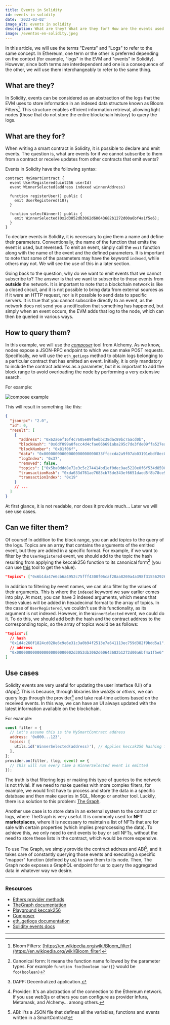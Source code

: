 ```yaml
---
title: Events in Solidity
id: events-in-solidity
date: '2023-03-02'
image_alt: events in solidity
description: What are they? What are they for? How are the events used in Solidity?
image: /eventos-en-solidity.jpeg
---
```


In this article, we will use the terms "Events" and "Logs" to refer to the same concept. In Ethereum, one term or the other is preferred depending on the context (for example, "logs" in the EVM and "events" in Solidity). However, since both terms are interdependent and one is a consequence of the other, we will use them interchangeably to refer to the same thing.

## What are they?

In Solidity, events can be considered as an abstraction of the logs that the EVM uses to store information in an indexed data structure known as Bloom Filters[^1]. This structure enables efficient information retrieval, allowing light nodes (those that do not store the entire blockchain history) to query the logs.

## What are they for?

When writing a smart contract in Solidity, it is possible to declare and emit events. The question is, what are events for if we cannot subscribe to them from a contract or receive updates from other contracts that emit events?

Events in Solidity have the following syntax:

```solidity
contract MySmartContract {
  event UserRegistered(uint256 userId)
  event WinnerSelected(address indexed winnerAddress)

  function registerUser() public {
    emit UserRegistered(10);
  }

  function selectWinner() public {
    emit WinnerSelected(0x2d3052db3062d60643682b1272d00a6bf4a1f5e6);
  }
}
```

To declare events in Solidity, it is necessary to give them a name and define their parameters. Conventionally, the name of the function that emits the event is used, but reversed. To emit an event, simply call the `emit` function along with the name of the event and the defined parameters. It is important to note that some of the parameters may have the keyword `indexed`, while others may not. We will see the use of this in a later section.

Going back to the question, why do we want to emit events that we cannot subscribe to? The answer is that we want to subscribe to those events from **outside** the network. It is important to note that a blockchain network is like a closed circuit, and it is not possible to bring data from external sources as if it were an HTTP request, nor is it possible to send data to specific servers. It is true that you cannot subscribe directly to an event, as the network does not send you a notification that something has happened, but simply when an event occurs, the EVM adds that log to the node, which can then be queried in various ways.

## How to query them?

In this example, we will use the _[composer](https://composer.alchemy.com/)_ tool from Alchemy. As we know, nodes expose a JSON-RPC endpoint to which we can make POST requests. Specifically, we will use the `eth_getLogs` method to obtain logs belonging to a particular contract that has emitted an event. Initially, it is only mandatory to include the contract address as a parameter, but it is important to add the block range to avoid overloading the node by performing a very extensive search.

For example:

![compose example](/composer.webp)

This will result in something like this:

```json
{
  "jsonrpc": "2.0",
  "id": 0,
  "result": [
    {
      "address": "0x62a6ef16f4c7605e89f6ebbc38dac89bc7aacd0b",
      "blockHash": "0x6df099a0fecc4d4cfae06b691aba295c7de3fde09ffa527eaa71920bbbe4ba35",
      "blockNumber": "0x81f06f",
      "data": "0x00000000000000000000000033ffcccda2a9f07ab03191ebdf8ec0ad5edc6ac000000000000000000000000000000000000000000000000000000000000000000000000000000000000000000000000000000000000000000de0b6b3a76400000000000000000000000000009d3052db3062d60643682b1272d00a6bf4a6f5e6",
      "logIndex": "0x37",
      "removed": false,
      "topics": ["0x5ba0ddd8e72e3c5c274414bd1ef0dec9ae5220e0f6f534d859043e2a52f0319f"],
      "transactionHash": "0xda633d761ae7683cb75de343ef6651daed5f8b78ce9d0e622345c4f392087a7c",
      "transactionIndex": "0x19"
    }
    // ...
  ]
}
```

At first glance, it is not readable, nor does it provide much... Later we will see use cases.

## Can we filter them?

Of course! In addition to the block range, you can add _topics_ to the query of the logs. Topics are an array that contains the arguments of the emitted event, but they are added in a specific format. For example, if we want to filter by the `UserRegistered` event, we should add to the topic the hash resulting from applying the keccak256 function to its canonical form[^2] (you can use [this](https://emn178.github.io/online-tools/keccak_256.html) tool to get the value).

```json
"topics": ["0x6b1da47e6cb6a4952c75fff4300f06caf20aa8269a4a398f315562926c5bed39"]
```

In addition to filtering by event names, we can also filter by the values of their arguments. This is where the `indexed` keyword we saw earlier comes into play. At most, you can have 3 indexed arguments, which means that these values will be added in hexadecimal format to the array of topics. In the case of `UserRegistered`, we couldn't use this functionality, as its argument is not indexed. However, in the `WinnerSelected` event, we could do it. To do this, we should add both the hash and the contract address to the corresponding topic, so the array of topics would be as follows:

```json
"topics":[
  // hash
  "0x1d4c260f1824cd028e6c9e6e31c3a0b94f2513e7a641113ec759d382f9bdd5a1",
  // address
  "0x0000000000000000000000002d3052db3062d60643682b1272d00a6bf4a1f5e6"
]
```

## Use cases

Solidity events are very useful for updating the user interface (UI) of a dApp[^3]. This is because, through libraries like _web3js_ or _ethers_, we can query logs through the provider[^4] and take real-time actions based on the received events. In this way, we can have an UI always updated with the latest information available on the blockchain.

For example:

```javascript
const filter = {
  // Let's assume this is the MySmartContract address
  address: '0x000...123',
  topics: [
    utils.id('WinnerSelected(address)'), // Applies keccak256 hashing function
  ],
};
provider.on(filter, (log, event) => {
  // This will run every time a WinnerSelected event is emitted
});
```

The truth is that filtering logs or making this type of queries to the network is not trivial. If we need to make queries with more complex filters, for example, we would first have to process and store the data in a specific database and then make queries in SQL, Mongo or another tool. Luckily, there is a solution to this problem: [The Graph](https://thegraph.com/en/).

Another use case is to store data in an external system to the contract or logs, where TheGraph is very useful. It is commonly used for **NFT marketplaces**, where it is necessary to maintain a list of NFTs that are for sale with certain properties (which implies preprocessing the data). To achieve this, we only need to emit events to buy or sell NFTs, without the need to store these lists in the contract, which would be more expensive.

To use The Graph, we simply provide the contract address and ABI[^5], and it takes care of constantly querying those events and executing a specific "mapper" function (defined by us) to save them to its node. Then, The Graph node exposes a GraphQL endpoint for us to query the aggregated data in whatever way we desire.

---

### Resources

- [Ethers provider methods](https://docs.ethers.org/v5/api/providers/provider/#Provider--inspection-methods)
- [TheGraph documentation](https://thegraph.com/docs/en/)
- [Playground keccak256](https://emn178.github.io/online-tools/keccak_256.html)
- [Composer](https://composer.alchemy.com/)
- [eth_getlogs documentation](https://ethereum.org/en/developers/docs/apis/json-rpc/#eth_getlogs)
- [Solidity events docs](https://docs.soliditylang.org/en/v0.4.24/contracts.html#events)

---

[^1]: Bloom Filters: [https://en.wikipedia.org/wiki/Bloom_filter](https://en.wikipedia.org/wiki/Bloom_filter)
[^2]: Canonical form: It means the function name followed by the parameter types. For example `function foo(boolean bar){}` would be `foo(boolean)`
[^3]: DAPP: Decentralized application.
[^4]: Provider: It's an abstraction of the connection to the Ethereum network. If you use web3js or ethers you can configure as provider Infura, Metamask, and Alchemy… among others.
[^5]: ABI: I'ts a JSON file that defines all the variables, functions and events written in a SmartContract
